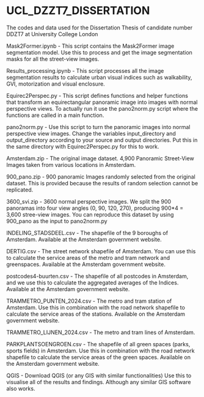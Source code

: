# UCL_DZZT7_DISSERTATION
The codes and data used for the Dissertation Thesis of candidate number DDZT7 at University College London

Mask2Former.ipynb - This script contains the Mask2Former image segmentation model. Use this
to process and get the image segmentation masks for all the street-view
images.

Results_processing.ipynb - This script processes all the image segmentation results to calculate urban
visual indices such as walkability, GVI, motorization and visual enclosure.

Equirec2Perspec.py - This script defines functions and helper functions that transform an
equirectangular panoramic image into images with normal perspective
views. To actually run it use the pano2norm.py script where the functions
are called in a main function.

pano2norm.py - Use this script to turn the panoramic images into normal perspective view
images. Change the variables input_directory and output_directory
according to your source and output directories. Put this in the same
directory with Equirec2Perspec.py for this to work.

Amsterdam.zip - The original image dataset. 4,900 Panoramic Street-View Images taken from
various locations in Amsterdam.

900_pano.zip - 900 panoramic Images randomly selected from the original dataset. This
is provided because the results of random selection cannot be replicated.

3600_svi.zip - 3600 normal perspective images. We split the 900 panoramas into four
view angles (0, 90, 120, 270), producing 900*4 = 3,600 stree-view images.
You can reproduce this dataset by using 900_pano as the input to
pano2norm.py

INDELING_STADSDEEL.csv - The shapefile of the 9 boroughs of Amsterdam. Available at the Amsterdam
government website.

DERTIG.csv - The street network shapefile of Amsterdam. You can use this to calculate
the service areas of the metro and tram network and greenspaces. Available
at the Amsterdam government website.

postcodes4-buurten.csv - The shapefile of all postcodes in Amsterdam, and we use this to calculate
the aggregated averages of the Indices. Available at the Amsterdam
government website.

TRAMMETRO_PUNTEN_2024.csv - The metro and tram station of Amsterdam. Use this in combination with
the road network shapefile to calculate the service areas of the stations.
Available on the Amsterdam government website.

TRAMMETRO_LIJNEN_2024.csv - The metro and tram lines of Amsterdam.

PARKPLANTSOENGROEN.csv - The shapefile of all green spaces (parks, sports fields) in Amsterdam. Use
this in combination with the road network shapefile to calculate the service
areas of the green spaces. Available on the Amsterdam government website.

QGIS - Download QGIS (or any GIS with similar functionalities) Use this to visualise all of the results and findings. Although any similar
GIS software also works.


